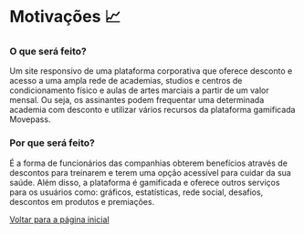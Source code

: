 # Motivações 📈

### O que será feito?

Um site responsivo de uma plataforma corporativa que oferece desconto e acesso a uma ampla rede de academias, studios e centros de condicionamento físico e aulas de artes marciais a partir de um valor mensal. Ou seja, os assinantes podem frequentar uma determinada academia com desconto e utilizar vários recursos da plataforma gamificada Movepass.

### Por que será feito?

É a forma de funcionários das companhias obterem benefícios através de descontos para treinarem e terem uma opção acessível para cuidar da sua saúde. Além disso, a plataforma é gamificada e oferece outros serviços para os usuários como: gráficos, estatísticas, rede social, desafios, descontos em produtos e premiações.

[Voltar para a página inicial](../readme.md)
